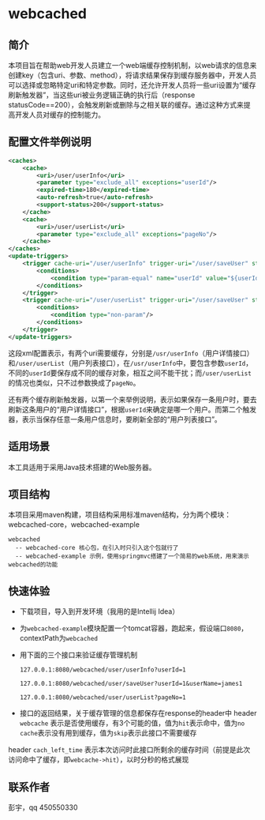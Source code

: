 # webcached

## 简介
本项目旨在帮助web开发人员建立一个web端缓存控制机制，以web请求的信息来创建key（包含uri、参数、method），将请求结果保存到缓存服务器中，开发人员可以选择或忽略特定uri和特定参数。同时，还允许开发人员将一些uri设置为“缓存刷新触发器”，当这些uri被业务逻辑正确的执行后（response statusCode==200），会触发刷新或删除与之相关联的缓存。通过这种方式来提高开发人员对缓存的控制能力。

## 配置文件举例说明
```xml
<caches>
	<cache>
		<uri>/user/userInfo</uri>
		<parameter type="exclude_all" exceptions="userId"/>
		<expired-time>180</expired-time>
		<auto-refresh>true</auto-refresh>
		<support-status>200</support-status>
	</cache>
	<cache>
		<uri>/user/userList</uri>
		<parameter type="exclude_all" exceptions="pageNo"/>
	</cache>
</caches>
<update-triggers>
	<trigger cache-uri="/user/userInfo" trigger-uri="/user/saveUser" strategy="refresh" scope="specific">
		<conditions>
			<condition type="param-equal" name="userId" value="${userId}"/>
		</conditions>
	</trigger>
	<trigger cache-uri="/user/userList" trigger-uri="/user/saveUser" strategy="refresh" scope="all">
		<conditions>
			<condition type="non-param"/>
		</conditions>
	</trigger>
</update-triggers>
```
这段xml配置表示，有两个uri需要缓存，分别是`/usr/userInfo`（用户详情接口）和`/user/userList`（用户列表接口），在`/usr/userInfo`中，要包含参数`userId`，不同的`userId`要保存成不同的缓存对象，相互之间不能干扰；而`/user/userList`的情况也类似，只不过参数换成了`pageNo`。

还有两个缓存刷新触发器，以第一个来举例说明，表示如果保存一条用户时，要去刷新这条用户的“用户详情接口”，根据`userId`来确定是哪一个用户。而第二个触发器，表示当保存任意一条用户信息时，要刷新全部的“用户列表接口”。

## 适用场景
本工具适用于采用Java技术搭建的Web服务器。

## 项目结构
本项目采用maven构建，项目结构采用标准maven结构，分为两个模块：webcached-core，webcached-example

```
webcached
  -- webcached-core 核心包，在引入时只引入这个包就行了
  -- webcached-example 示例，使用springmvc搭建了一个简易的web系统，用来演示webcached的功能
```
  
## 快速体验
- 下载项目，导入到开发环境（我用的是Intellij Idea）
- 为`webcached-example`模块配置一个tomcat容器，跑起来，假设端口`8080`，contextPath为`webcached`
- 用下面的三个接口来验证缓存管理机制

	```
	127.0.0.1:8080/webcached/user/userInfo?userId=1
	
	127.0.0.1:8080/webcached/user/saveUser?userId=1&userName=james1
	
	127.0.0.1:8080/webcached/user/userList?pageNo=1
	```

- 接口的返回结果，关于缓存管理的信息都保存在response的header中
header `webcache` 表示是否使用缓存，有3个可能的值，值为`hit`表示命中，值为`no cache`表示没有用到缓存，值为`skip`表示此接口不需要缓存

header `cach_left_time` 表示本次访问时此接口所剩余的缓存时间（前提是此次访问命中了缓存，即`webcache->hit`），以时分秒的格式展现

## 联系作者
彭宇，qq 450550330
